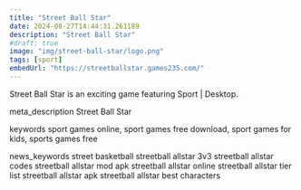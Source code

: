 ```yaml
---
title: "Street Ball Star"
date: 2024-08-27T14:44:31.261189
description: "Street Ball Star"
#draft: true
image: "img/street-ball-star/logo.png"
tags: [sport]
embedUrl: "https://streetballstar.games235.com/"
---
```


Street Ball Star is an exciting game featuring Sport | Desktop.

meta_description
Street Ball Star


keywords
sport games online, sport games free download, sport games for kids, sports games free


news_keywords
street basketball streetball allstar 3v3 streetball allstar codes streetball allstar mod apk streetball allstar online streetball allstar tier list streetball allstar apk streetball allstar best characters
